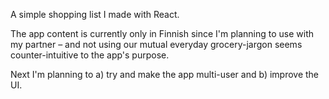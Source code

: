  A simple shopping list I made with React. 
 
 The app content is currently only in Finnish since I'm planning to use with my partner – and not using our mutual everyday grocery-jargon seems counter-intuitive to the app's purpose. 
 
 Next I'm planning to a) try and make the app multi-user and b) improve the UI.
